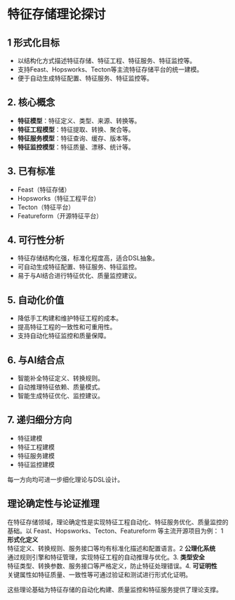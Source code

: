 # 特征存储理论探讨

## 1 形式化目标

- 以结构化方式描述特征存储、特征工程、特征服务、特征监控等。
- 支持Feast、Hopsworks、Tecton等主流特征存储平台的统一建模。
- 便于自动生成特征配置、特征服务、特征监控等。

## 2. 核心概念

- **特征模型**：特征定义、类型、来源、转换等。
- **特征工程模型**：特征提取、转换、聚合等。
- **特征服务模型**：特征查询、缓存、版本等。
- **特征监控模型**：特征质量、漂移、统计等。

## 3. 已有标准

- Feast（特征存储）
- Hopsworks（特征工程平台）
- Tecton（特征平台）
- Featureform（开源特征平台）

## 4. 可行性分析

- 特征存储结构化强，标准化程度高，适合DSL抽象。
- 可自动生成特征配置、特征服务、特征监控。
- 易于与AI结合进行特征优化、质量监控建议。

## 5. 自动化价值

- 降低手工构建和维护特征工程的成本。
- 提高特征工程的一致性和可重用性。
- 支持自动化特征监控和质量保障。

## 6. 与AI结合点

- 智能补全特征定义、转换规则。
- 自动推理特征依赖、质量模式。
- 智能生成特征优化、监控建议。

## 7. 递归细分方向

- 特征建模
- 特征工程建模
- 特征服务建模
- 特征监控建模

每一方向均可进一步细化理论与DSL设计。

## 理论确定性与论证推理

在特征存储领域，理论确定性是实现特征工程自动化、特征服务优化、质量监控的基础。以 Feast、Hopsworks、Tecton、Featureform 等主流开源项目为例：
1 **形式化定义**  
   特征定义、转换规则、服务接口等均有标准化描述和配置语言。2 **公理化系统**  
   通过规则引擎和特征管理，实现特征工程的自动推理与优化。3. **类型安全**  
   特征类型、转换参数、服务接口等严格定义，防止特征处理错误。4. **可证明性**  
   关键属性如特征质量、一致性等可通过验证和测试进行形式化证明。

这些理论基础为特征存储的自动化构建、质量监控和特征服务提供了理论支撑。

